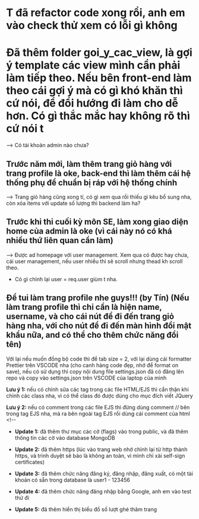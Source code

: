 # T đã refactor code xong rồi, anh em vào check thử xem có lỗi gì không

# Đã thêm folder goi_y_cac_view, là gợi ý template các view mình cần phải làm tiếp theo. Nếu bên front-end làm theo cái gợi ý mà có gì khó khăn thì cứ nói, để đổi hướng đi làm cho dễ hơn. Có gì thắc mắc hay không rõ thì cứ nói t

--> Có tài khoản admin nào chưa?

## Trước năm mới, làm thêm trang giỏ hàng với trang profile là oke, back-end thì làm thêm cái hệ thống phụ để chuẩn bị ráp với hệ thống chính

--> Trang giỏ hàng cũng xong tí, có gì xem qua rồi thiếu gì kêu bổ sung nha, còn xóa items với update số lượng thì backend làm ha?

## Trước khi thi cuối kỳ môn SE, làm xong giao diện home của admin là oke (vì cái này nó có khá nhiều thứ liên quan cần làm)

--> Được ad homepage với user management. Xem qua có được hay chưa, cái user management, nếu user nhiều thì sẽ scroll nhưng thead kh scroll theo.

- Có gì chỉnh lại user = req.user giùm t nha.

## Để tui làm trang profile nhe guys!!! (by Tín) (Nếu làm trang profile thì chỉ cần là hiện name, username, và cho cái nút để đi đến trang giỏ hàng nha, với cho nút để đi đến màn hình đổi mật khẩu nữa, and có thể cho thêm chức năng đổi tên)

Với lại nếu muốn đồng bộ code thì để tab size = 2, với lại dùng cái formatter Prettier trên VSCODE nha (cho canh hàng code đẹp, nhớ để format on save), nếu có sử dụng thì copy nội dung file settings.json đã có đăng lên repo và copy vào settings.json trên VSCODE của laptop của mình

**Lưu ý 1:** nếu có chỉnh sửa các tag trong các file HTML/EJS thì cẩn thận khi chỉnh các class nha, vì có thể class đó được dùng cho mục đích viết JQuery

**Lưu ý 2:** nếu có comment trong các file EJS thì đừng dùng comment // bên trong tag EJS nha, mà ra bên ngoài tag EJS rồi dùng cái comment của html <!--

- **Update 1:** đã thêm thư mục các cờ (flags) vào trong public, và đã thêm thông tin các cờ vào database MongoDB

- **Update 2:** đã thêm https (lúc vào trang web nhớ chỉnh lại từ http thành https, và trình duyệt sẽ báo là không an toàn, vì mình chỉ xài self-sign certificates)

- **Update 3:** đã thêm chức năng đăng ký, đăng nhập, đăng xuất, có một tài khoản có sẵn trong database là user1 - 123456

- **Update 4:** đã thêm chức năng đăng nhập bằng Google, anh em vào test thử đi

- **Update 5:** đã thêm hiển thị biểu đồ số lượt ghé thăm trang
